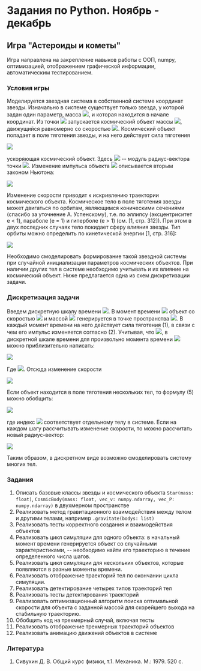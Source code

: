 # Задания по Python. Ноябрь - декабрь
## Игра "Астероиды и кометы"
Игра направлена на закрепление навыков работы с ООП, numpy, оптимизацией, отображением графической информации, автоматическим тестированием.
### Условия игры
Моделируется звездная система в собственной системе координат звезды. Изначально в системе существует только звезда, у которой задан один параметр, масса <img src="https://render.githubusercontent.com/render/math?math=M">, и которая находится в начале координат. Из точки <img src="https://render.githubusercontent.com/render/math?math=P"> запускается космический объект массы <img src="https://render.githubusercontent.com/render/math?math=m">, движущийся равномерно со скоростью <img src="https://render.githubusercontent.com/render/math?math=\vec{v}">. Космический объект попадает в поле тяготения звезды, и на него действует сила тяготения

<img style="float: center;" src="https://render.githubusercontent.com/render/math?math=F=G\dfrac{mM}{r_P^2},\quad\quad(1)">

ускоряющая космический объект. Здесь <img src="https://render.githubusercontent.com/render/math?math=r_P"> -- модуль радиус-вектора точки <img src="https://render.githubusercontent.com/render/math?math=P">. Изменение импульса объекта <img src="https://render.githubusercontent.com/render/math?math=p"> описывается вторым законом Ньютона:

<img style="float: center;" src="https://render.githubusercontent.com/render/math?math=\dfrac{dp}{dt}=F.\quad\quad(2)">

Изменение скорости приводит к искривлению траектории космического объекта. Космическое тело в поле тяготения звезды может двигаться по орбитам, являющимся коническими сечениями (спасибо за уточнение А. Успенскому), т.е. по эллипсу (эксцентриситет e < 1), параболе (e = 1) и гиперболе (e > 1) (см. [1, стр. 312]). При этом в двух последних случаях тело покидает сферу влияния звезды. Тип орбиты можно определить по кинетической энергии [1, стр. 316]:

<img style="float: center;" src="https://render.githubusercontent.com/render/math?math=E=\dfrac{mv^2}{2}-G\dfrac{mM}{r}=\text{const}\begin{cases}E>0,\text{   гипербола}\\ E=0,\text{  парабола}\\ E<0,\text{  эллипс}\\ \end{cases}.\quad\quad(3)">

Необходимо смоделировать формирование такой звездной системы при случайной инициализации параметров космических объектов. При наличии других тел в системе необходимо учитывать и их влияние на космический объект. Ниже предлагается одна из схем дискретизации задачи.

### Дискретизация задачи
Введем дискретную шкалу времени <img src="https://render.githubusercontent.com/render/math?math=t_i">. В момент времени <img src="https://render.githubusercontent.com/render/math?math=t_0"> объект со скоростью <img src="https://render.githubusercontent.com/render/math?math=\vec{v}"> и массой <img src="https://render.githubusercontent.com/render/math?math=m"> генерируется в точке пространства <img src="https://render.githubusercontent.com/render/math?math=P">. В каждый момент времени на него действует сила тяготения (1), в связи с чем его импульс изменяется согласно (2). Учитывая, что <img src="https://render.githubusercontent.com/render/math?math=p=m\vec{v}">, в дискретной шкале времени для произвольно момента времени <img src="https://render.githubusercontent.com/render/math?math=t_i"> можно приблизительно написать:

<img style="float: center;" src="https://render.githubusercontent.com/render/math?math=m\dfrac{\vec{v}_{i+1} - \vec{v}_i}{\Delta t}=G\dfrac{mM}{r_i^2},\quad\quad(4)">

Где <img src="https://render.githubusercontent.com/render/math?math=\Delta t=t_{i+1} - t_i">. Отсюда изменение скорости

<img style="float: center;" src="https://render.githubusercontent.com/render/math?math=\Delta\vec{v}_i=\vec{v}_{i+1}  - \vec{v}_i= G\dfrac{M\Delta t}{r_i^2}.\quad\quad(5)">

Если объект находится в поле тяготения нескольких тел, то формулу (5) можно обобщить:

<img style="float: center;" src="https://render.githubusercontent.com/render/math?math=\Delta\vec{v}_i= G\sum_k\dfrac{m_k\Delta t}{r_{ik}^2},\quad\quad(6)">

где индекс <img src="https://render.githubusercontent.com/render/math?math=k"> соответствует отдельному телу в системе.
Если на каждом шагу рассчитывать изменение скорости, то можно рассчитать новый радиус-вектор:

<img style="float: center;" src="https://render.githubusercontent.com/render/math?math=\vec{r}_{i+1}=\vec{r}_i+\Delta\vec{v}_i\Delta t.">

Таким образом, в дискретном виде возможно смоделировать систему многих тел.
### Задания
1. Описать базовые классы звезды и космического объекта `Star(mass: float)`, `CosmicBody(mass: float, vec_v: numpy.ndarray, vec_P: numpy.ndarray)` в двухмерном пространстве
2. Реализовать метод гравитационного взаимодействия между телом и другими телами, например `.gravitate(bodys: list)`
3. Реализовать тесты корректного создания и взаимодействия объектов
4. Реализовать цикл симуляции для одного объекта: в начальный момент времени генерируется объект со случайными характеристиками, -- необходимо найти его траекторию в течение определенного числа шагов.
5. Реализовать цикл симуляции для нескольких объектов, которые появляются в разные моменты времени.
6. Реализовать отображение траекторий тел по окончании цикла симуляции.
7. Реализовать детектирование четырех типов траекторий тел
8. Реализовать тесты детектирования траекторий
9. Реализовать оптимизационный алгоритм поиска оптимальной скорости для объекта с заданной массой для скорейшего выхода на стабильную траекторию.
10. Обобщить код на трехмерный случай, включая тесты
11. Реализовать отображение трехмерных траекторий объектов
12. Реализовать анимацию движений объектов в системе

### Литература
1. Сивухин Д. В. Общий курс физики, т.1. Механика. М.: 1979. 520 с.
